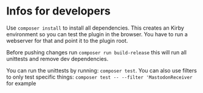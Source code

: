 # Infos for developers

Use `composer install` to install all dependencies. This creates an Kirby environment so you can test the plugin in the browser. You have to run a webserver for that and point it to the plugin root.

Before pushing changes run `composer run build-release` this will run all unittests and remove dev dependencies.

You can run the unittests by running: `composer test`. You can also use filters to only test specific things: `composer test -- --filter 'MastodonReceiver` for example
